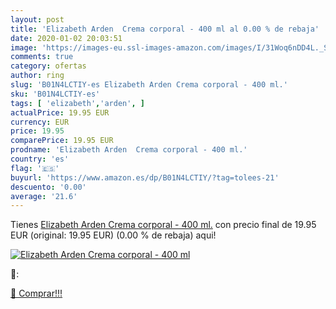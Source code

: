 ```yaml
---
layout: post
title: 'Elizabeth Arden  Crema corporal - 400 ml al 0.00 % de rebaja'
date: 2020-01-02 20:03:51
image: 'https://images-eu.ssl-images-amazon.com/images/I/31Woq6nDD4L._SL200_.jpg'
comments: true
category: ofertas
author: ring
slug: 'B01N4LCTIY-es Elizabeth Arden Crema corporal - 400 ml.'
sku: 'B01N4LCTIY-es'
tags: [ 'elizabeth','arden', ]
actualPrice: 19.95 EUR
currency: EUR
price: 19.95
comparePrice: 19.95 EUR
prodname: 'Elizabeth Arden  Crema corporal - 400 ml.'
country: 'es'
flag: '🇪🇸'
buyurl: 'https://www.amazon.es/dp/B01N4LCTIY/?tag=tolees-21'
descuento: '0.00'
average: '21.6'
---
```


Tienes [Elizabeth Arden  Crema corporal - 400 ml.](https://www.amazon.es/dp/B01N4LCTIY/?tag=tolees-21) con precio final de  19.95 EUR (original: 19.95 EUR) (0.00 %  de rebaja) aqui!

[![Elizabeth Arden  Crema corporal - 400 ml](https://images-eu.ssl-images-amazon.com/images/I/31Woq6nDD4L._SL200_.jpg)](https://www.amazon.es/dp/B01N4LCTIY/?tag=tolees-21)

🔎:


[🛒 Comprar!!!](https://www.amazon.es/dp/B01N4LCTIY/?tag=tolees-21)
